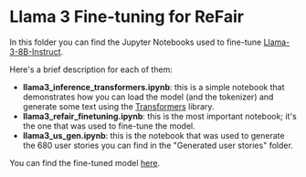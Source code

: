 # Llama 3 Fine-tuning for ReFair
In this folder you can find the Jupyter Notebooks used to fine-tune [Llama-3-8B-Instruct](https://huggingface.co/meta-llama/Meta-Llama-3-8B-Instruct).

Here's a brief description for each of them:
- **llama3_inference_transformers.ipynb**: this is a simple notebook that demonstrates how you can load the model (and the tokenizer) and generate some text using the [Transformers](https://huggingface.co/docs/transformers/index) library.
- **llama3_refair_finetuning.ipynb**: this is the most important notebook; it's the one that was used to fine-tune the model.
- **llama3_us_gen.ipynb**: this is the notebook that was used to generate the 680 user stories you can find in the "Generated user stories" folder.

You can find the fine-tuned model [here](https://huggingface.co/DG266/Llama-3-8B-Instruct-Refair-FAIRWAY).
